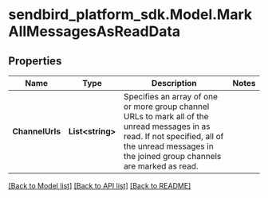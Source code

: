 
# sendbird_platform_sdk.Model.MarkAllMessagesAsReadData

## Properties

Name | Type | Description | Notes
------------ | ------------- | ------------- | -------------
**ChannelUrls** | **List&lt;string&gt;** | Specifies an array of one or more group channel URLs to mark all of the unread messages in as read. If not specified, all of the unread messages in the joined group channels are marked as read. | 

[[Back to Model list]](../README.md#documentation-for-models)
[[Back to API list]](../README.md#documentation-for-api-endpoints)
[[Back to README]](../README.md)

